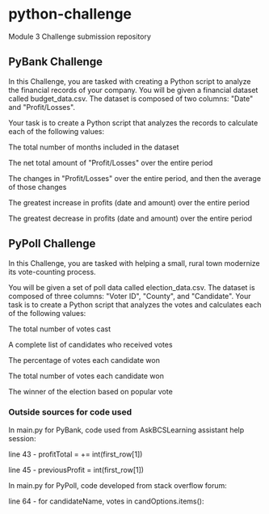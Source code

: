 # python-challenge
Module 3 Challenge submission repository

## PyBank Challenge

In this Challenge, you are tasked with creating a Python script to analyze the financial records of your company. You will be given a financial dataset called budget_data.csv. The dataset is composed of two columns: "Date" and "Profit/Losses".

Your task is to create a Python script that analyzes the records to calculate each of the following values:

The total number of months included in the dataset

The net total amount of "Profit/Losses" over the entire period

The changes in "Profit/Losses" over the entire period, and then the average of those changes

The greatest increase in profits (date and amount) over the entire period

The greatest decrease in profits (date and amount) over the entire period


## PyPoll Challenge

In this Challenge, you are tasked with helping a small, rural town modernize its vote-counting process.

You will be given a set of poll data called election_data.csv. The dataset is composed of three columns: "Voter ID", "County", and "Candidate". Your task is to create a Python script that analyzes the votes and calculates each of the following values:

The total number of votes cast

A complete list of candidates who received votes

The percentage of votes each candidate won

The total number of votes each candidate won

The winner of the election based on popular vote

### Outside sources for code used

In main.py for PyBank, code used from AskBCSLearning assistant help session:

line 43 - profitTotal = += int(first_row[1])

line 45 - previousProfit = int(first_row[1])

In main.py for PyPoll, code developed from stack overflow forum:

line 64 - for candidateName, votes in candOptions.items():
